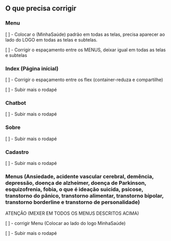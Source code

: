 ## O que precisa corrigir

### Menu
[ ] - Colocar o (MinhaSaúde) padrão em todas as telas, precisa aparecer ao lado do LOGO em todas as telas e subtelas.

[ ] - Corrigir o espaçamento entre os MENUS, deixar igual em todas as telas e subtelas

### Index (Página inícial)

[ ] - Corrigir o espaçamento entre os flex (container-reduza e compartilhe)

[ ] - Subir mais o rodapé

### Chatbot

[ ] - Subir mais o rodapé

### Sobre

[ ] - Subir mais o rodapé

### Cadastro

[ ] - Subir mais o rodapé

### Menus (Ansiedade, acidente vascular cerebral, demência, depressão, doença de alzheimer, doença de Parkinson, esquizofrenia, fobia, o que é ideação suicida, psicose, transtorno do pânico, transtorno alimentar, transtorno bipolar, transtorno borderline e transtorno de personalidade)
ATENÇÃO (MEXER EM TODOS OS MENUS DESCRITOS ACIMA)

[ ] - corrigir Menu (Colocar ao lado do logo MinhaSaúde) 

[ ] - Subir mais o rodapé